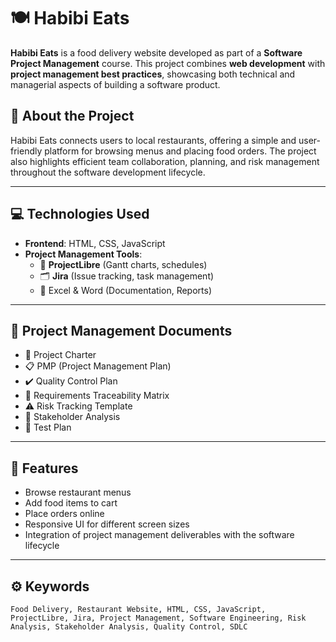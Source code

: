 # 🍽️ Habibi Eats

**Habibi Eats** is a food delivery website developed as part of a **Software Project Management** course. This project combines **web development** with **project management best practices**, showcasing both technical and managerial aspects of building a software product.

## 🌟 About the Project

Habibi Eats connects users to local restaurants, offering a simple and user-friendly platform for browsing menus and placing food orders. The project also highlights efficient team collaboration, planning, and risk management throughout the software development lifecycle.

---

## 💻 Technologies Used

- **Frontend**: HTML, CSS, JavaScript
- **Project Management Tools**:
  - 📅 **ProjectLibre** (Gantt charts, schedules)
  - 🗂️ **Jira** (Issue tracking, task management)
  - 📄 Excel & Word (Documentation, Reports)

---

## 📂 Project Management Documents

- 📜 Project Charter
- 📋 PMP (Project Management Plan)
- ✔️ Quality Control Plan
- 🔗 Requirements Traceability Matrix
- ⚠️ Risk Tracking Template
- 👥 Stakeholder Analysis
- 📝 Test Plan

---

## 📌 Features

- Browse restaurant menus
- Add food items to cart
- Place orders online
- Responsive UI for different screen sizes
- Integration of project management deliverables with the software lifecycle

---

## ⚙️ Keywords

```plaintext
Food Delivery, Restaurant Website, HTML, CSS, JavaScript, ProjectLibre, Jira, Project Management, Software Engineering, Risk Analysis, Stakeholder Analysis, Quality Control, SDLC
